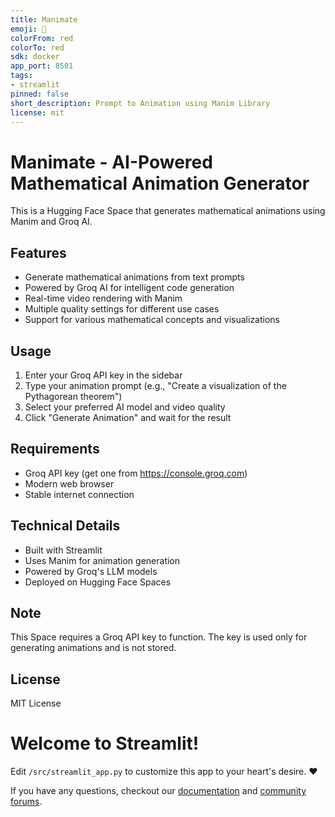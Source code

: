 ```yaml
---
title: Manimate
emoji: 🚀
colorFrom: red
colorTo: red
sdk: docker
app_port: 8501
tags:
- streamlit
pinned: false
short_description: Prompt to Animation using Manim Library
license: mit
---
```


# Manimate - AI-Powered Mathematical Animation Generator

This is a Hugging Face Space that generates mathematical animations using Manim and Groq AI.


## Features
- Generate mathematical animations from text prompts
- Powered by Groq AI for intelligent code generation
- Real-time video rendering with Manim
- Multiple quality settings for different use cases
- Support for various mathematical concepts and visualizations

## Usage
1. Enter your Groq API key in the sidebar
2. Type your animation prompt (e.g., "Create a visualization of the Pythagorean theorem")
3. Select your preferred AI model and video quality
4. Click "Generate Animation" and wait for the result

## Requirements
- Groq API key (get one from https://console.groq.com)
- Modern web browser
- Stable internet connection

## Technical Details
- Built with Streamlit
- Uses Manim for animation generation
- Powered by Groq's LLM models
- Deployed on Hugging Face Spaces

## Note
This Space requires a Groq API key to function. The key is used only for generating animations and is not stored.

## License
MIT License

# Welcome to Streamlit!

Edit `/src/streamlit_app.py` to customize this app to your heart's desire. :heart:

If you have any questions, checkout our [documentation](https://docs.streamlit.io) and [community
forums](https://discuss.streamlit.io).

